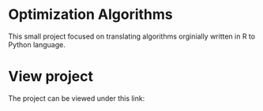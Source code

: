 # Optimization Algorithms

This small project focused on translating algorithms orginially written in R to Python language. 


# View project
The project can be viewed under this link:

